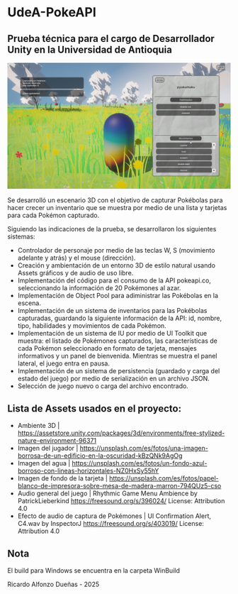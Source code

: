# UdeA-PokeAPI
## Prueba técnica para el cargo de Desarrollador Unity en la Universidad de Antioquia

![Screenshot of the 3D environmet](/Assets/Images/UdeA-PokeAPI.png)

Se desarrolló un escenario 3D con el objetivo de capturar Pokébolas para hacer crecer un inventario que se muestra por medio de una lista y tarjetas para cada Pokémon capturado.

Siguiendo las indicaciones de la prueba, se desarrollaron los siguientes sistemas:

- Controlador de personaje por medio de las teclas W, S (movimiento adelante y atrás) y el mouse (dirección).
- Creación y ambientación de un entorno 3D de estilo natural usando Assets gráficos y de audio de uso libre.
- Implementación del código para el consumo de la API pokeapi.co, seleccionando la información de 20 Pokémones al azar.
- Implementación de Object Pool para adiministrar las Pokébolas en la escena.
- Implementación de un sistema de inventarios para las Pokébolas capturadas, guardando la siguiente información de la API: id, nombre, tipo, habilidades y movimientos de cada Pokémon.
- Implementación de un sistema de IU por medio de UI Toolkit que muestra: el listado de Pokémones capturados, las características de cada Pokémon seleccionado en formato de tarjeta, mensajes informativos y un panel de bienvenida. Mientras se muestra el panel lateral, el juego entra en pausa.
- Implementación de un sistema de persistencia (guardado y carga del estado del juego) por medio de serialización en un archivo JSON.
- Selección de juego nuevo o carga del archivo encontrado.

## Lista de Assets usados en el proyecto:
- Ambiente 3D | https://assetstore.unity.com/packages/3d/environments/free-stylized-nature-environment-96371
- Imagen del jugador | https://unsplash.com/es/fotos/una-imagen-borrosa-de-un-edificio-en-la-oscuridad-kBzQNk9AgOg
- Imagen del agua | https://unsplash.com/es/fotos/un-fondo-azul-borroso-con-lineas-horizontales-NZ0HxSy55hY
- Imagen de fondo de la tarjeta | https://unsplash.com/es/fotos/papel-blanco-de-impresora-sobre-mesa-de-madera-marron-794QUz5-cso
- Audio general del juego | Rhythmic Game Menu Ambience by PatrickLieberkind https://freesound.org/s/396024/ License: Attribution 4.0
- Efecto de audio de captura de Pokémones | UI Confirmation Alert, C4.wav by InspectorJ https://freesound.org/s/403019/ License: Attribution 4.0

## Nota
El build para Windows se encuentra en la carpeta WinBuild

Ricardo Alfonzo Dueñas - 2025
